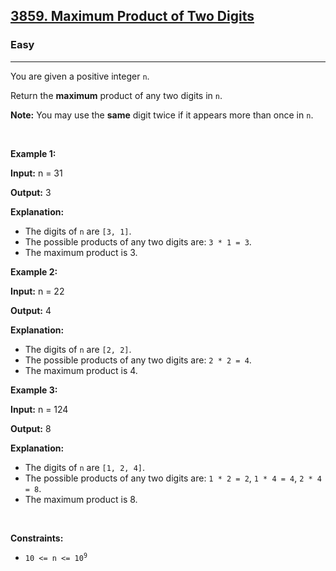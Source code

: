 <h2><a href="https://leetcode.com/problems/maximum-product-of-two-digits/">3859. Maximum Product of Two Digits</a></h2><h3>Easy</h3><hr><p>You are given a positive integer <code>n</code>.</p>

<p>Return the <strong>maximum</strong> product of any two digits in <code>n</code>.</p>

<p><strong>Note:</strong> You may use the <strong>same</strong> digit twice if it appears more than once in <code>n</code>.</p>

<p>&nbsp;</p>
<p><strong class="example">Example 1:</strong></p>

<div class="example-block">
<p><strong>Input:</strong> <span class="example-io">n = 31</span></p>

<p><strong>Output:</strong> <span class="example-io">3</span></p>

<p><strong>Explanation:</strong></p>

<ul>
	<li>The digits of <code>n</code> are <code>[3, 1]</code>.</li>
	<li>The possible products of any two digits are: <code>3 * 1 = 3</code>.</li>
	<li>The maximum product is 3.</li>
</ul>
</div>

<p><strong class="example">Example 2:</strong></p>

<div class="example-block">
<p><strong>Input:</strong> <span class="example-io">n = 22</span></p>

<p><strong>Output:</strong> <span class="example-io">4</span></p>

<p><strong>Explanation:</strong></p>

<ul>
	<li>The digits of <code>n</code> are <code>[2, 2]</code>.</li>
	<li>The possible products of any two digits are: <code>2 * 2 = 4</code>.</li>
	<li>The maximum product is 4.</li>
</ul>
</div>

<p><strong class="example">Example 3:</strong></p>

<div class="example-block">
<p><strong>Input:</strong> <span class="example-io">n = 124</span></p>

<p><strong>Output:</strong> <span class="example-io">8</span></p>

<p><strong>Explanation:</strong></p>

<ul>
	<li>The digits of <code>n</code> are <code>[1, 2, 4]</code>.</li>
	<li>The possible products of any two digits are: <code>1 * 2 = 2</code>, <code>1 * 4 = 4</code>, <code>2 * 4 = 8</code>.</li>
	<li>The maximum product is 8.</li>
</ul>
</div>

<p>&nbsp;</p>
<p><strong>Constraints:</strong></p>

<ul>
	<li><code>10 &lt;= n &lt;= 10<sup>9</sup></code></li>
</ul>
